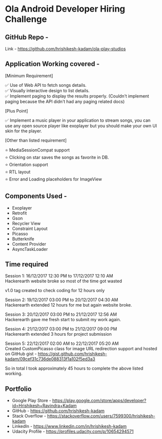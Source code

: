 # Ola Android Developer Hiring Challenge


## GitHub Repo -

Link - https://github.com/hrishikesh-kadam/ola-play-studios


## Application Working covered -

[Minimum Requirement]

:white_check_mark: Use of Web API to fetch songs details.<br/>
:white_check_mark: Visually interactive design to list details.<br/>
:white_check_mark: Implement paging to display the results properly. (Couldn't implement paging because the API didn't had any paging related docs)<br/>

[Plus Point]

:white_check_mark: Implement a music player in your application to stream songs, you can use any open source player like exoplayer but you should make your own UI skin for the player.<br/>

[Other than listed requirement]

:star: MediaSessionCompat support<br/>
:star: Clicking on star saves the songs as favorite in DB.<br/>
:star: Orientation support<br/>
:star: RTL layout<br/>
:star: Error and Loading placeholders for ImageView<br/>


## Components Used -

- Exoplayer
- Retrofit
- Gson
- Recycler View
- Constraint Layout
- Picasso
- Butterknife
- Content Provider
- AsyncTaskLoader


## Time required

Session 1: 16/12/2017 12:30 PM to 17/12/2017 12:10 AM<br/>
Hackerearth website broke so most of the time got wasted<br/>

v1.0 tag created to check coding for 12 hours only<br/>

Session 2: 19/12/2017 03:00 PM to 20/12/2017 04:30 AM<br/>
Hackerearth extended 12 hours for me but again website broke.

Session 3: 20/12/2017 03:00 PM to 21/12/2017 12:56 AM<br/>
Hackerearth gave me fresh start to submit my work again.

Session 4: 21/12/2017 03:00 PM to 21/12/2017 09:00 PM<br/>
Hackerearth extended 3 hours for project submission

Session 5: 22/12/2017 02:00 AM to 22/12/2017 05:20 AM<br/>
Created CustomPicasso class for image URL redirection support and hosted on GitHub gist - https://gist.github.com/hrishikesh-kadam/09cef31c736de088313f1a102f5ed3a3

So in total I took approximately 45 hours to complete the above listed working.


## Portfolio

- Google Play Store - https://play.google.com/store/apps/developer?id=Hrishikesh+Ravindra+Kadam
- GitHub - https://github.com/hrishikesh-kadam
- Stack Overflow - https://stackoverflow.com/users/7599300/hrishikesh-kadam
- LinkedIn - https://www.linkedin.com/in/hrishikesh-kadam
- Udacity Profile - https://profiles.udacity.com/p/10654294571
